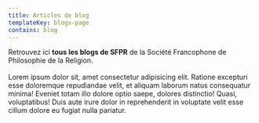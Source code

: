 ```yaml
---
title: Articles de blog
templateKey: blogs-page
contains: blog
---
```


Retrouvez ici **tous les blogs de SFPR** de la Société Francophone de Philosophie de la Religion.\
\
Lorem ipsum dolor sit, amet consectetur adipisicing elit. Ratione excepturi esse doloremque repudiandae velit, et aliquam laborum natus consequatur minima! Eveniet totam illo dolore optio saepe, dolores distinctio! Quasi, voluptatibus! Duis aute irure dolor in reprehenderit in voluptate velit esse cillum dolore eu fugiat nulla pariatur.
